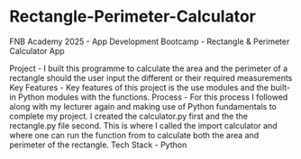# Rectangle-Perimeter-Calculator
FNB Academy 2025 - App Development Bootcamp - Rectangle & Perimeter Calculator App

Project - I built this programme to calculate the area and the perimeter of a rectangle should the user input the different or their required measurements
Key Features - Key features of this project is the use modules and the built-in Python modules with the functions. 
Process - For this process I followed along with my lecturer again and making use of Python fundamentals to complete my project. I created the calculator.py first and the the rectangle.py file second. This is where I called the import calculator and where one can run the function from to calculate both the area and perimeter of the rectangle. 
Tech Stack - Python
